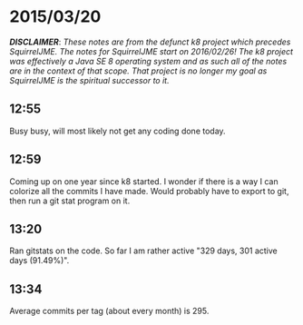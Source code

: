 # 2015/03/20

***DISCLAIMER***: _These notes are from the defunct k8 project which_
_precedes SquirrelJME. The notes for SquirrelJME start on 2016/02/26!_
_The k8 project was effectively a Java SE 8 operating system and as such_
_all of the notes are in the context of that scope. That project is no_
_longer my goal as SquirrelJME is the spiritual successor to it._

## 12:55

Busy busy, will most likely not get any coding done today.

## 12:59

Coming up on one year since k8 started. I wonder if there is a way I can
colorize all the commits I have made. Would probably have to export to git,
then run a git stat program on it.

## 13:20

Ran gitstats on the code. So far I am rather active "329 days, 301 active days
(91.49%)".

## 13:34

Average commits per tag (about every month) is 295.

